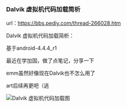 ### Dalvik 虚拟机代码加载简析

url：https://bbs.pediy.com/thread-266028.htm

Dalvik 虚拟机代码加载简析：

 

基于android-4.4.4_r1

 

最近在学加固，做了点笔记，分享一下

 

emm虽然好像现在Dalvik也不怎么用了

 

art后续再更吧（逃

 

![Dalvik 虚拟机代码加载图](https://bbs.pediy.com/upload/attach/202102/882371_CZ97XY3UGH59ECK.jpg)